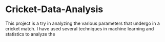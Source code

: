 # Cricket-Data-Analysis
This project is a try in analyzing the various parameters that undergo in a cricket match. I have used several techniques in machine learning and statistics to analyze the 
